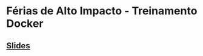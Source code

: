 # Férias de Alto Impacto - Treinamento Docker

## [Slides](https://docs.google.com/presentation/d/1YeBnFmOSpRB85fgCu1EBZ_RkPCknSrw6ZdHeNZLkKVE/edit#slide=id.g2e07edbdaa_0_130)
